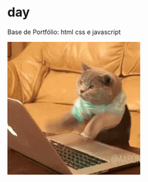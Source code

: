 # day
Base de Portfólio: html css e javascript


![alt text](https://github.com/dev-wf/day/blob/main/img/cat.gif)
